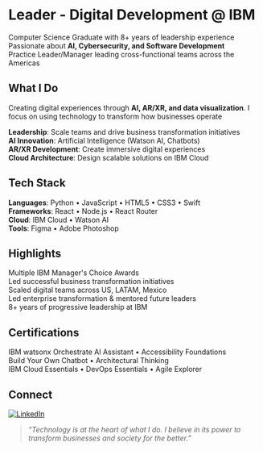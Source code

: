 # Leader - Digital Development @ IBM

Computer Science Graduate with 8+ years of leadership experience  
Passionate about **AI, Cybersecurity, and Software Development**  
Practice Leader/Manager leading cross-functional teams across the Americas  

## What I Do

Creating digital experiences through **AI, AR/XR, and data visualization**. I focus on using technology to transform how businesses operate    

**Leadership**: Scale teams and drive business transformation initiatives  
**AI Innovation**: Artificial Intelligence (Watson AI, Chatbots)  
**AR/XR Development**: Create immersive digital experiences  
**Cloud Architecture**: Design scalable solutions on IBM Cloud  

## Tech Stack

**Languages**: Python • JavaScript • HTML5 • CSS3 • Swift  
**Frameworks**: React • Node.js • React Router  
**Cloud**: IBM Cloud • Watson AI  
**Tools**: Figma • Adobe Photoshop

## Highlights

Multiple IBM Manager's Choice Awards  
Led successful business transformation initiatives  
Scaled digital teams across US, LATAM, Mexico  
Led enterprise transformation & mentored future leaders  
8+ years of progressive leadership at IBM  

## Certifications

IBM watsonx Orchestrate AI Assistant • Accessibility Foundations  
Build Your Own Chatbot • Architectural Thinking  
IBM Cloud Essentials • DevOps Essentials • Agile Explorer

## Connect

[![LinkedIn](https://img.shields.io/badge/LinkedIn-0077B5?style=for-the-badge&logo=linkedin&logoColor=white)](https://linkedin.com/in/zibelli)

> _“Technology is at the heart of what I do. I believe in its power to transform businesses and society for the better.”_
